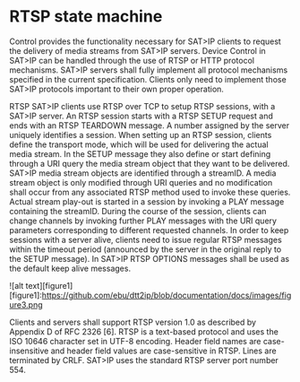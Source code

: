 # RTSP state machine

Control provides the functionality necessary for SAT>IP clients to request the delivery of media streams from SAT>IP servers. Device Control in SAT>IP can be handled through the use of RTSP or HTTP protocol mechanisms. 
SAT>IP servers shall fully implement all protocol mechanisms specified in the current specification. Clients only need to implement those SAT>IP protocols important to their own proper operation. 

RTSP
SAT>IP clients use RTSP over TCP to setup RTSP sessions, with a SAT>IP server. An RTSP session starts with a RTSP SETUP request and ends with an RTSP TEARDOWN message. A number assigned by the server uniquely identifies a session. 
When setting up an RTSP session, clients define the transport mode, which will be used for delivering the actual media stream. In the SETUP message they also define or start defining through a URI query the media stream object that they want to be delivered. SAT>IP media stream objects are identified through a streamID. A media stream object is only modified through URI queries and no modification shall occur from any associated RTSP method used to invoke these queries. 
Actual stream play-out is started in a session by invoking a PLAY message containing the streamID. During the course of the session, clients can change channels by invoking further PLAY messages with the URI query parameters corresponding to different requested channels. 
In order to keep sessions with a server alive, clients need to issue regular RTSP messages within the timeout period (announced by the server in the original reply to the SETUP message). In SAT>IP RTSP OPTIONS messages shall be used as the default keep alive messages. 

![alt text][figure1]
[figure1]:https://github.com/ebu/dtt2ip/blob/documentation/docs/images/figure3.png

Clients and servers shall support RTSP version 1.0 as described by Appendix D of RFC 2326 [6]. 
RTSP is a text-based protocol and uses the ISO 10646 character set in UTF-8 encoding. Header field names are case-insensitive and header field values are case-sensitive in RTSP. Lines are terminated by CRLF. 
SAT>IP uses the standard RTSP server port number 554. 

